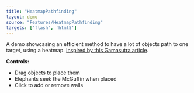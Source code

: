 ```yaml
---
title: "HeatmapPathfinding"
layout: demo
source: "Features/HeatmapPathfinding"
targets: ['flash', 'html5']
---
```


A demo showcasing an efficient method to have a lot of objects path to one target, using a heatmap. [Inspired by this Gamasutra article](http://gamasutra.com/blogs/TylerGlaiel/20121007/178966/Some_experiments_in_pathfinding__AI.php).

**Controls:**
- Drag objects to place them
- Elephants seek the McGuffin when placed
- Click to add or remove walls
